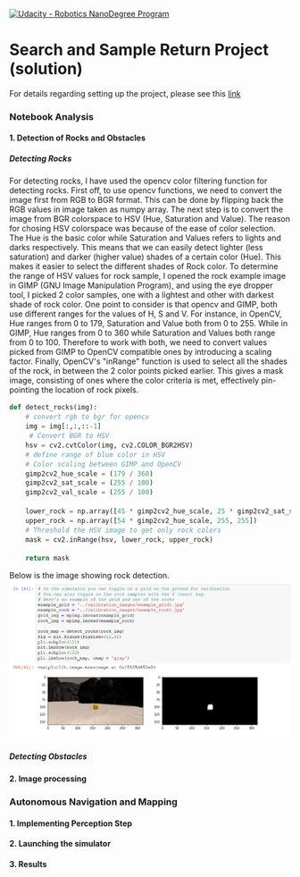 [//]: # (Image References)
[image_0]: ./misc/rover_image.jpg
[image1]: ./images/detecting_rocks.png
[![Udacity - Robotics NanoDegree Program](https://s3-us-west-1.amazonaws.com/udacity-robotics/Extra+Images/RoboND_flag.png)](https://www.udacity.com/robotics)
# Search and Sample Return Project (solution)

For details regarding setting up the project, please see this [link](https://github.com/udacity/RoboND-Rover-Project/blob/master/README.md)

### Notebook Analysis
#### 1. Detection of Rocks and Obstacles
##### Detecting Rocks
For detecting rocks, I have used the opencv color filtering function for detecting rocks. First off, to use opencv functions, we need to convert the image first from RGB to BGR format. This can be done by flipping back the RGB values in image taken as numpy array. The next step is to convert the image from BGR colorspace to HSV (Hue, Saturation and Value). The reason for chosing HSV colorspace was because of the ease of color selection. The Hue is the basic color while Saturation and Values refers to lights and darks respectively. This means that we can easily detect lighter (less saturation) and darker (higher value) shades of a certain color (Hue). This makes it easier to select the different shades of Rock color. To determine the range of HSV values for rock sample, I opened the rock example image in GIMP (GNU Image Manipulation Program), and using the eye dropper tool, I picked 2 color samples, one with a lightest and other with darkest shade of rock color. One point to consider is that opencv and GIMP, both use different ranges for the values of H, S and V. For instance, in OpenCV, Hue ranges from 0 to 179, Saturation and Value both from 0 to 255. While in GIMP, Hue ranges from 0 to 360 while Saturation and Values both range from 0 to 100. Therefore to work with both, we need to convert values picked from GIMP to OpenCV compatible ones by introducing a scaling factor. Finally, OpenCV's "inRange" function is used to select all the shades of the rock, in between the 2 color points picked earlier. This gives a mask image, consisting of ones where the color criteria is met, effectively pin-pointing the location of rock pixels. 
```python
def detect_rocks(img):
    # convert rgb to bgr for opencv
    img = img[:,:,::-1]
     # Convert BGR to HSV
    hsv = cv2.cvtColor(img, cv2.COLOR_BGR2HSV)
    # define range of blue color in HSV
    # Color scaling between GIMP and OpenCV
    gimp2cv2_hue_scale = (179 / 360)
    gimp2cv2_sat_scale = (255 / 100)
    gimp2cv2_val_scale = (255 / 100)
    
    lower_rock = np.array([45 * gimp2cv2_hue_scale, 25 * gimp2cv2_sat_scale, 44 * gimp2cv2_val_scale])
    upper_rock = np.array([54 * gimp2cv2_hue_scale, 255, 255])
    # Threshold the HSV image to get only rock colors
    mask = cv2.inRange(hsv, lower_rock, upper_rock)
    
    return mask
```
Below is the image showing rock detection.
![detecting rocks][image1]
##### Detecting Obstacles

#### 2. Image processing

### Autonomous Navigation and Mapping
#### 1. Implementing Perception Step
#### 2. Launching the simulator
#### 3. Results
